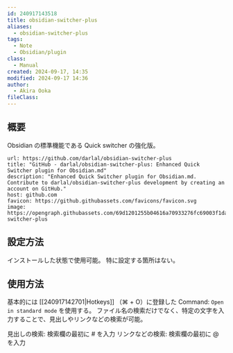 ```yaml
---
id: 240917143518
title: obsidian-switcher-plus
aliases:
  - obsidian-switcher-plus
tags:
  - Note
  - Obsidian/plugin
class:
  - Manual
created: 2024-09-17, 14:35
modified: 2024-09-17 14:36
author:
  - Akira Ooka
fileClass: 
---
```

## 概要
Obsidian の標準機能である Quick switcher の強化版。

```cardlink
url: https://github.com/darlal/obsidian-switcher-plus
title: "GitHub - darlal/obsidian-switcher-plus: Enhanced Quick Switcher plugin for Obsidian.md"
description: "Enhanced Quick Switcher plugin for Obsidian.md. Contribute to darlal/obsidian-switcher-plus development by creating an account on GitHub."
host: github.com
favicon: https://github.githubassets.com/favicons/favicon.svg
image: https://opengraph.githubassets.com/69d1201255b04616a70933276fc69003f1da8a9b0c00815a0e9ab8b801418153/darlal/obsidian-switcher-plus
```

## 設定方法
インストールした状態で使用可能。
特に設定する箇所はない。

## 使用方法
基本的には [[240917142701|Hotkeys]] （⌘ + O）に登録した Command: `Open in standard mode` を使用する。
ファイル名の検索だけでなく、特定の文字を入力することで、見出しやリンクなどの検索が可能。

見出しの検索: 検索欄の最初に # を入力
リンクなどの検索: 検索欄の最初に @ を入力

